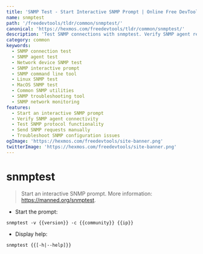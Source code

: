 ```yaml
---
title: 'SNMP Test - Start Interactive SNMP Prompt | Online Free DevTools by Hexmos'
name: snmptest
path: '/freedevtools/tldr/common/snmptest/'
canonical: 'https://hexmos.com/freedevtools/tldr/common/snmptest/'
description: 'Test SNMP connections with snmptest. Verify SNMP agent reachability and functionality using an interactive prompt. Free online tool, no registration required.'
category: common
keywords:
  - SNMP connection test
  - SNMP agent test
  - Network device SNMP test
  - SNMP interactive prompt
  - SNMP command line tool
  - Linux SNMP test
  - MacOS SNMP test
  - Common SNMP utilities
  - SNMP troubleshooting tool
  - SNMP network monitoring
features:
  - Start an interactive SNMP prompt
  - Verify SNMP agent connectivity
  - Test SNMP protocol functionality
  - Send SNMP requests manually
  - Troubleshoot SNMP configuration issues
ogImage: 'https://hexmos.com/freedevtools/site-banner.png'
twitterImage: 'https://hexmos.com/freedevtools/site-banner.png'
---
```


# snmptest

> Start an interactive SNMP prompt.
> More information: <https://manned.org/snmptest>.

- Start the prompt:

`snmptest -v {{version}} -c {{community}} {{ip}}`

- Display help:

`snmptest {{[-h|--help]}}`
